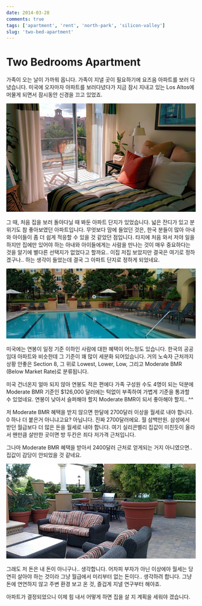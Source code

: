```yaml
---
date: 2014-03-28
comments: true
tags: ['apartment', 'rent', 'north-park', 'silicon-valley']
slug: 'two-bed-apartment'
---
```


# Two Bedrooms Apartment

가족이 오는 날이 가까워 옵니다.
가족이 지낼 곳이 필요하기에 요즈음 아파트를 보러 다녔습니다.
미국에 오자마자 아파트를 보러다녔다가 지금 잠시 지내고 있는 Los Altos에 머물게 되면서 잠시동안 신경을 끄고 있었죠.

![The Redwoods](/media/blog/2014-03-28/redwoods-modelhouse-1.jpg)

그 때, 처음 집을 보러 돌아다닐 때 봐둔 아파트 단지가 있었습니다.
넓은 잔디가 있고 분위기도 참 좋아보였던 아파트입니다.
무엇보다 맘에 들었던 것은, 한국 분들이 많아 아내와 아이들이 좀 더 쉽게 적응할 수 있을 것 같았던 점입니다.
타지에 처음 와서 저야 일을 하지만 집에만 있어야 하는 아내와 아이들에게는 사람을 만나는 것이 매우 중요하다는 것을 알기에 별다른 선택지가 없었다고 할까요..
이집 저집 보았지만 결국은 여기로 정하겠구나.. 하는 생각이 들었는데 결국 그 아파트 단지로 정하게 되었네요.

![Swimming Pool](/media/blog/2014-03-28/redwoods-modelhouse-2.jpg)

미국에는 연봉이 일정 기준 이하인 사람에 대한 혜택이 어느정도 있습니다.
한국의 공공임대 아파트와 비슷한데 그 기준이 꽤 많이 세분화 되어있습니다.
거의 노숙자 근처까지 상황 안좋은 Section 8, 그 위로 Lowest, Lower, Low, 그리고 Moderate BMR (Below Market Rate)로 분류됩니다.

미국 건너온지 얼마 되지 않아 연봉도 적은 편에다 가족 구성원 수도 4명이 되는 덕분에 Moderate BMR 기준인 $126,000 달러에는 턱없이 부족하여 가볍게 기준을 통과할 수 있었네요.
연봉이 낮아서 슬퍼해야 할지 Moderate BMR이 되서 좋아해야 할지.. ^^

저 Moderate BMR 혜택을 받지 않으면 한달에 2700달러 이상을 월세로 내야 합니다.
0 하나 더 붙은거 아니냐고요? 아닙니다. 진짜 2700달러에요. 월 삼백만원.
삼성에서 받던 월급보다 더 많은 돈을 월세로 내야 합니다.
여기 실리콘벨리 집값이 미친듯이 올라서 왠만큼 살만한 곳이면 방 두칸은 죄다 저가격 근처입니다.

그나마 Moderate BMR 혜택을 받아서 2400달러 근처로 얻게되는 거지 아니였으면.. 집값이 감당이 안되었을 것 같네요.

![Barbeque Area](/media/blog/2014-03-28/redwoods-modelhouse-3.jpg)

그래도 저 돈은 내 돈이 아니구나.. 생각합니다.
어차피 부자가 아닌 이상에야 월세는 당연히 살아야 하는 것이라 그냥 월급에서 미리부터 없는 돈이다.. 생각하려 합니다.
그냥 돈에 연연하지 않고 주변 환경 보고 온 것, 즐겁게 지낼 연구부터 해야죠.

아파트가 결정되었으니 이제 힘 내서 어떻게 하면 집을 살 지 계획을 세워야 겠습니다.
